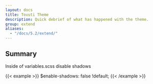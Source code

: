 ```yaml
---
layout: docs
title: Tovuti Theme
description: Quick debrief of what has happened with the theme.
group: extend
aliases:
  - "/docs/5.2/extend/"
---
```



## Summary

Inside of variables.scss disable shadows

{{< example >}}
$enable-shadows:              false !default;
{{< /example >}}
